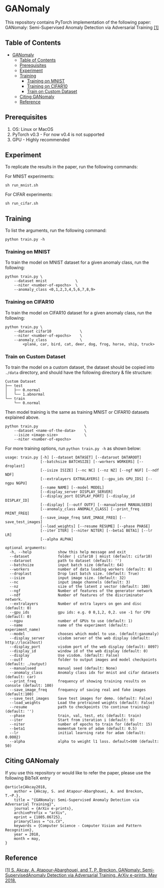 # GANomaly

This repository contains PyTorch implementation of the following paper: GANomaly: Semi-Supervised Anomaly Detection via Adversarial Training [[1]](#reference)

##  Table of Contents
- [GANomaly](#ganomaly)
    - [Table of Contents](#table-of-contents)
    - [Prerequisites](#prerequisites)
    - [Experiment](#experiment)
    - [Training](#training)
        - [Training on MNIST](#training-on-mnist)
        - [Training on CIFAR10](#training-on-cifar10)
        - [Train on Custom Dataset](#train-on-custom-dataset)
    - [Citing GANomaly](#citing-ganomaly)
    - [Reference](#reference)


## Prerequisites
1. OS: Linux or MacOS
2. PyTorch v0.3 - For now v0.4 is not supported
3. GPU - Highly recommended


## Experiment

To replicate the results in the paper, run the following commands:

For MNIST experiments:
``` shell
sh run_mnist.sh
```

For CIFAR experiments:
``` shell
sh run_cifar.sh
```

## Training
To list the arguments, run the following command:
```
python train.py -h
```

### Training on MNIST
To train the model on MNIST dataset for a given anomaly class, run the following:

``` 
python train.py \
    --dataset mnist             \
    --niter <number-of-epochs>  \
    --anomaly_class <0,1,2,3,4,5,6,7,8,9>
```

### Training on CIFAR10
To train the model on CIFAR10 dataset for a given anomaly class, run the following:

``` 
python train.py \
    --dataset cifar10             \
    --niter <number-of-epochs>    \
    --anomaly_class               \
        <plane, car, bird, cat, deer, dog, frog, horse, ship, truck>
```

### Train on Custom Dataset
To train the model on a custom dataset, the dataset should be copied into `./data` directory, and should have the following directory & file structure:

```
Custom Dataset
├── test
│   ├── 0.normal
│   └── 1.abnormal
└── train
    └── 0.normal

```

Then model training is the same as training MNIST or CIFAR10 datasets explained above.

```
python train.py                     \
    --dataset <name-of-the-data>    \
    --isize <image-size>            \
    --niter <number-of-epochs>
```

For more training options, run `python train.py -h` as shown below:
```
usage: train.py [-h] [--dataset DATASET] [--dataroot DATAROOT]
                [--batchsize BATCHSIZE] [--workers WORKERS] [--droplast]
                [--isize ISIZE] [--nc NC] [--nz NZ] [--ngf NGF] [--ndf NDF]
                [--extralayers EXTRALAYERS] [--gpu_ids GPU_IDS] [--ngpu NGPU]
                [--name NAME] [--model MODEL]
                [--display_server DISPLAY_SERVER]
                [--display_port DISPLAY_PORT] [--display_id DISPLAY_ID]
                [--display] [--outf OUTF] [--manualseed MANUALSEED]
                [--anomaly_class ANOMALY_CLASS] [--print_freq PRINT_FREQ]
                [--save_image_freq SAVE_IMAGE_FREQ] [--save_test_images]
                [--load_weights] [--resume RESUME] [--phase PHASE]
                [--iter ITER] [--niter NITER] [--beta1 BETA1] [--lr LR]
                [--alpha ALPHA]

optional arguments:
  -h, --help            show this help message and exit
  --dataset             folder | cifar10 | mnist (default: cifar10)
  --dataroot            path to dataset (default: '')
  --batchsize           input batch size (default: 64)
  --workers             number of data loading workers (default: 8)
  --droplast            Drop last batch size. (default: True)
  --isize               input image size. (default: 32)
  --nc                  input image channels (default: 3)
  --nz                  size of the latent z vector (default: 100)
  --ngf                 Number of features of the generator network
  --ndf                 Number of features of the discriminator network.
  --extralayers         Number of extra layers on gen and disc (default: 0)
  --gpu_ids             gpu ids: e.g. 0 0,1,2, 0,2. use -1 for CPU (default: 0)
  --ngpu                number of GPUs to use (default: 1)
  --name                name of the experiment (default: experiment_name)
  --model               chooses which model to use. (default:ganomaly)
  --display_server      visdom server of the web display (default: http://localhost)
  --display_port        visdom port of the web display (default: 8097)
  --display_id          window id of the web display (default: 0)
  --display             Use visdom. (default: False)
  --outf                folder to output images and model checkpoints (default: ./output)
  --manualseed          manual seed (default: None)
  --anomaly_class       Anomaly class idx for mnist and cifar datasets (default: car)
  --print_freq          frequency of showing training results on console (default: 100)
  --save_image_freq     frequency of saving real and fake images (default:100)
  --save_test_images    Save test images for demo. (default: False)
  --load_weights        Load the pretrained weights (default: False)
  --resume              path to checkpoints (to continue training) (default: '')
  --phase               train, val, test, etc (default: train)
  --iter                Start from iteration i (default: 0)
  --niter               number of epochs to train for (default: 15)
  --beta1               momentum term of adam (default: 0.5)
  --lr                  initial learning rate for adam (default: 0.0002)
  --alpha               alpha to weight l1 loss. default=500 (default: 50)

```

## Citing GANomaly
If you use this repository or would like to refer the paper, please use the following BibTeX entry
```
@article{Akcay2018,
    author = {Akcay, S. and Atapour-Abarghouei, A. and Breckon, T.~P.},
    title = "{GANomaly: Semi-Supervised Anomaly Detection via Adversarial Training}",
    journal = {ArXiv e-prints},
    archivePrefix = "arXiv",
    eprint = {1805.06725},
    primaryClass = "cs.CV",
    keywords = {Computer Science - Computer Vision and Pattern Recognition},
    year = 2018,
    month = may,
}
```

## Reference
[[1]  S. Akcay, A. Atapour-Abarghouei, and T. P. Breckon.  GANomaly:  Semi-SupervisedAnomaly Detection via Adversarial Training. ArXiv e-prints, May 2018.](https://arxiv.org/abs/1805.06725)